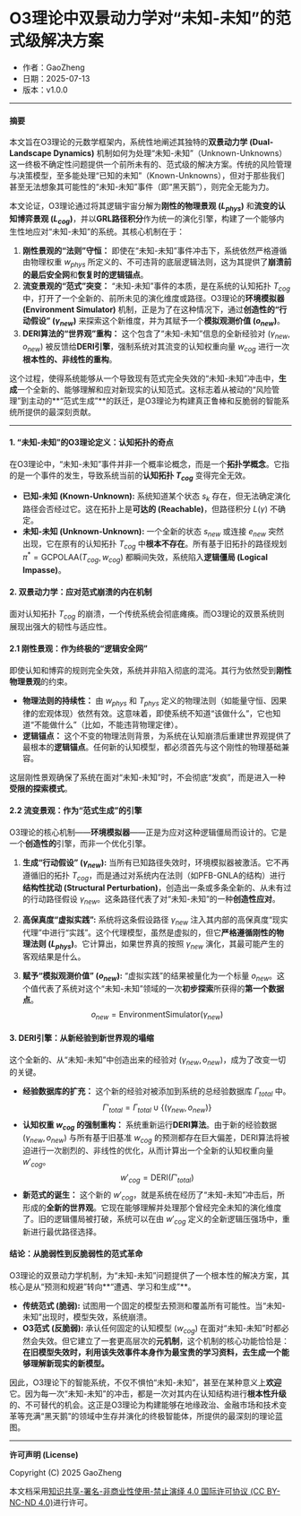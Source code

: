 # **O3理论中双景动力学对“未知-未知”的范式级解决方案**

- 作者：GaoZheng
- 日期：2025-07-13
- 版本：v1.0.0

---

#### **摘要**

本文旨在O3理论的元数学框架内，系统性地阐述其独特的**双景动力学 (Dual-Landscape Dynamics)** 机制如何为处理“未知-未知”（Unknown-Unknowns）这一终极不确定性问题提供一个前所未有的、范式级的解决方案。传统的风险管理与决策模型，至多能处理“已知的未知”（Known-Unknowns），但对于那些我们甚至无法想象其可能性的“未知-未知”事件（即“黑天鹅”），则完全无能为力。

本文论证，O3理论通过将其逻辑宇宙分解为**刚性的物理景观 ($L_{phys}$)** 和**流变的认知博弈景观 ($L_{cog}$)**，并以**GRL路径积分**作为统一的演化引擎，构建了一个能够内生性地应对“未知-未知”的系统。其核心机制在于：
1.  **刚性景观的“法则”守恒：** 即使在“未知-未知”事件冲击下，系统依然严格遵循由物理权重 $w_{phys}$ 所定义的、不可违背的底层逻辑法则，这为其提供了**崩溃前的最后安全网**和**恢复时的逻辑锚点**。
2.  **流变景观的“范式”突变：** “未知-未知”事件的本质，是在系统的认知拓扑 $T_{cog}$ 中，打开了一个全新的、前所未见的演化维度或路径。O3理论的**环境模拟器 (Environment Simulator)** 机制，正是为了在这种情况下，通过**创造性的“行动假设” ($\gamma_{new}$)** 来探索这个新维度，并为其赋予一个**模拟观测价值 ($o_{new}$)**。
3.  **DERI算法的“世界观”重构：** 这个包含了“未知-未知”信息的全新经验对 $(\gamma_{new}, o_{new})$ 被反馈给**DERI引擎**，强制系统对其流变的认知权重向量 $w_{cog}$ 进行一次**根本性的、非线性的重构**。

这个过程，使得系统能够从一个导致现有范式完全失效的“未知-未知”冲击中，**生成**一个全新的、能够理解和应对新现实的认知范式。这标志着从被动的“风险管理”到主动的**“范式生成”**的跃迁，是O3理论为构建真正鲁棒和反脆弱的智能系统所提供的最深刻贡献。

---

#### **1. “未知-未知”的O3理论定义：认知拓扑的奇点**

在O3理论中，“未知-未知”事件并非一个概率论概念，而是一个**拓扑学概念**。它指的是一个事件的发生，导致系统当前的**认知拓扑 $T_{cog}$** 变得完全无效。

*   **已知-未知 (Known-Unknown):** 系统知道某个状态 $s_k$ 存在，但无法确定演化路径会否经过它。这在拓扑上是**可达的 (Reachable)**，但路径积分 $L(\gamma)$ 不确定。
*   **未知-未知 (Unknown-Unknown):** 一个全新的状态 $s_{new}$ 或连接 $e_{new}$ 突然出现，它在原有的认知拓扑 $T_{cog}$ 中**根本不存在**。所有基于旧拓扑的路径规划 $\pi^* = \text{GCPOLAA}(T_{cog}, w_{cog})$ 都瞬间失效，系统陷入**逻辑僵局 (Logical Impasse)**。

#### **2. 双景动力学：应对范式崩溃的内在机制**

面对认知拓扑 $T_{cog}$ 的崩溃，一个传统系统会彻底瘫痪。而O3理论的双景系统则展现出强大的韧性与适应性。

#### **2.1 刚性景观：作为终极的“逻辑安全网”**

即使认知和博弈的规则完全失效，系统并非陷入彻底的混沌。其行为依然受到**刚性物理景观**的约束。

*   **物理法则的持续性：** 由 $w_{phys}$ 和 $T_{phys}$ 定义的物理法则（如能量守恒、因果律的宏观体现）依然有效。这意味着，即使系统不知道“该做什么”，它也知道“不能做什么”（比如，不能违背物理定律）。
*   **逻辑锚点：** 这个不变的物理法则背景，为系统在认知崩溃后重建世界观提供了最根本的**逻辑锚点**。任何新的认知模型，都必须首先与这个刚性的物理基础兼容。

这层刚性景观确保了系统在面对“未知-未知”时，不会彻底“发疯”，而是进入一种**受限的探索模式**。

#### **2.2 流变景观：作为“范式生成”的引擎**

O3理论的核心机制——**环境模拟器**——正是为应对这种逻辑僵局而设计的。它是一个**创造性的**引擎，而非一个优化引擎。

1.  **生成“行动假设” ($\gamma_{new}$):** 当所有已知路径失效时，环境模拟器被激活。它不再遵循旧的拓扑 $T_{cog}$，而是通过对系统内在法则（如PFB-GNLA的结构）进行**结构性扰动 (Structural Perturbation)**，创造出一条或多条全新的、从未有过的行动路径假设 $\gamma_{new}$。这条路径代表了对“未知-未知”的一种**创造性应对**。

2.  **高保真度“虚拟实践”:** 系统将这条假设路径 $\gamma_{new}$ 注入其内部的高保真度“现实代理”中进行“实践”。这个代理模型，虽然是虚拟的，但它**严格遵循刚性的物理法则 ($L_{phys}$)**。它计算出，如果世界真的按照 $\gamma_{new}$ 演化，其最可能产生的客观结果是什么。

3.  **赋予“模拟观测价值” ($o_{new}$):** “虚拟实践”的结果被量化为一个标量 $o_{new}$。这个值代表了系统对这个“未知-未知”领域的一次**初步探索**所获得的**第一个数据点**。$$o_{new} = \text{EnvironmentSimulator}(\gamma_{new})$$

#### **3. DERI引擎：从新经验到新世界观的塌缩**

这个全新的、从“未知-未知”中创造出来的经验对 $(\gamma_{new}, o_{new})$，成为了改变一切的关键。

*   **经验数据库的扩充：** 这个新的经验对被添加到系统的总经验数据库 $\Gamma_{total}$ 中。$$\Gamma'_{total} = \Gamma_{total} \cup \{(\gamma_{new}, o_{new})\}$$
*   **认知权重 $w_{cog}$ 的强制重构：** 系统重新运行**DERI算法**。由于新的经验数据 $(\gamma_{new}, o_{new})$ 与所有基于旧基准 $w_{cog}$ 的预测都存在巨大偏差，DERI算法将被迫进行一次剧烈的、非线性的优化，从而计算出一个全新的认知权重向量 $w'_{cog}$。$$w'_{cog} = \text{DERI}(\Gamma'_{total})$$
*   **新范式的诞生：** 这个新的 $w'_{cog}$，就是系统在经历了“未知-未知”冲击后，所形成的**全新的世界观**。它现在能够理解并处理那个曾经完全未知的演化维度了。旧的逻辑僵局被打破，系统可以在由 $w'_{cog}$ 定义的全新逻辑压强场中，重新进行最优路径选择。

#### **结论：从脆弱性到反脆弱性的范式革命**

O3理论的双景动力学机制，为“未知-未知”问题提供了一个根本性的解决方案，其核心是从“预测和规避”转向**“遭遇、学习和生成”**。

*   **传统范式 (脆弱):** 试图用一个固定的模型去预测和覆盖所有可能性。当“未知-未知”出现时，模型失效，系统崩溃。
*   **O3范式 (反脆弱):** 承认任何固定的认知模型 ($w_{cog}$) 在面对“未知-未知”时都必然会失效。但它建立了一套更高层次的**元机制**，这个机制的核心功能恰恰是：**在旧模型失效时，利用该失效事件本身作为最宝贵的学习资料，去生成一个能够理解新现实的新模型。**

因此，O3理论下的智能系统，不仅不惧怕“未知-未知”，甚至在某种意义上**欢迎**它。因为每一次“未知-未知”的冲击，都是一次对其内在认知结构进行**根本性升级**的、不可替代的机会。这正是O3理论为构建能够在地缘政治、金融市场和技术变革等充满“黑天鹅”的领域中生存并演化的终极智能体，所提供的最深刻的理论蓝图。

---

**许可声明 (License)**

Copyright (C) 2025 GaoZheng 

本文档采用[知识共享-署名-非商业性使用-禁止演绎 4.0 国际许可协议 (CC BY-NC-ND 4.0)](https://creativecommons.org/licenses/by-nc-nd/4.0/deed.zh-Hans)进行许可。
